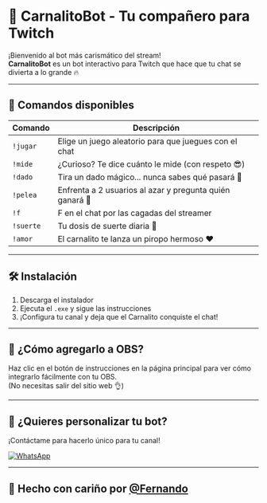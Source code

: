 # 🤖 CarnalitoBot - Tu compañero para Twitch

¡Bienvenido al bot más carismático del stream!  
**CarnalitoBot** es un bot interactivo para Twitch que hace que tu chat se divierta a lo grande 🔥

---

## 🧠 Comandos disponibles

| Comando     | Descripción                                                                 |
|-------------|-----------------------------------------------------------------------------|
| `!jugar`    | Elige un juego aleatorio para que juegues con el chat                      |
| `!mide`     | ¿Curioso? Te dice cuánto le mide (con respeto 😎)                           |
| `!dado`     | Tira un dado mágico... nunca sabes qué pasará 🎲                            |
| `!pelea`    | Enfrenta a 2 usuarios al azar y pregunta quién ganará 🥊                    |
| `!f`        | F en el chat por las cagadas del streamer                                  |
| `!suerte`   | Tu dosis de suerte diaria 💫                                               |
| `!amor`     | El carnalito te lanza un piropo hermoso ❤️                                 |

---

## 🛠️ Instalación

1. Descarga el instalador
2. Ejecuta el `.exe` y sigue las instrucciones
3. ¡Configura tu canal y deja que el Carnalito conquiste el chat!

---

## 🧩 ¿Cómo agregarlo a OBS?

Haz clic en el botón de instrucciones en la página principal para ver cómo integrarlo fácilmente con tu OBS.  
(No necesitas salir del sitio web 👌)

---

## 📩 ¿Quieres personalizar tu bot?

¡Contáctame para hacerlo único para tu canal!

[![WhatsApp](https://img.shields.io/badge/WhatsApp-Contáctame-25D366?style=for-the-badge&logo=whatsapp&logoColor=white)](https://wa.me/1234567890)

---

## 🚀 Hecho con cariño por [@Fernando](https://github.com/Fernando1106)
